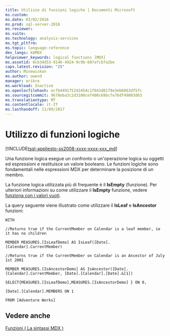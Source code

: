 ```yaml
---
title: Utilizzo di funzioni logiche | Documenti Microsoft
ms.custom: 
ms.date: 03/02/2016
ms.prod: sql-server-2016
ms.reviewer: 
ms.suite: 
ms.technology: analysis-services
ms.tgt_pltfrm: 
ms.topic: language-reference
dev_langs: kbMDX
helpviewer_keywords: logical functions [MDX]
ms.assetid: 0cb34d53-9146-4924-9c9b-607afcb7a2be
caps.latest.revision: "25"
author: Minewiskan
ms.author: owend
manager: erikre
ms.workload: Inactive
ms.openlocfilehash: ecfb449175242454c1f643d8179e3eb6863df5fc
ms.sourcegitcommit: 9678eba3c2d3100cef408c69bcfe76df49803d63
ms.translationtype: MT
ms.contentlocale: it-IT
ms.lasthandoff: 11/09/2017
---
```

# <a name="using-logical-functions"></a>Utilizzo di funzioni logiche
[!INCLUDE[tsql-appliesto-ss2008-xxxx-xxxx-xxx_md](../includes/tsql-appliesto-ss2008-xxxx-xxxx-xxx-md.md)]

  Una funzione logica esegue un confronto o un'operazione logica su oggetti ed espressioni e restituisce un valore booleano. Le funzioni logiche sono fondamentali nelle espressioni MDX per determinare la posizione di un membro.  
  
 La funzione logica utilizzata più di frequente è il **IsEmpty** (funzione). Per ulteriori informazioni su come utilizzare il **IsEmpty** funzione, vedere [funziona con i valori vuoti](../mdx/working-with-empty-values.md).  
  
 La query seguente viene illustrato come utilizzare il **IsLeaf** e **IsAncestor** funzioni:  
  
 `WITH`  
  
 `//Returns true if the CurrentMember on Calendar is a leaf member, ie it has no children`  
  
 `MEMBER MEASURES.[IsLeafDemo] AS IsLeaf([Date].[Calendar].CurrentMember)`  
  
 `//Returns true if the CurrentMember on Calendar is an Ancestor of July 1st 2001`  
  
 `MEMBER MEASURES.[IsAncestorDemo] AS IsAncestor([Date].[Calendar].CurrentMember, [Date].[Calendar].[Date].&[1])`  
  
 `SELECT{MEASURES.[IsLeafDemo],MEASURES.[IsAncestorDemo] } ON 0,`  
  
 `[Date].[Calendar].MEMBERS ON 1`  
  
 `FROM [Adventure Works]`  
  
## <a name="see-also"></a>Vedere anche  
 [Funzioni &#40; La sintassi MDX &#41;](../mdx/functions-mdx-syntax.md)  
  
  
